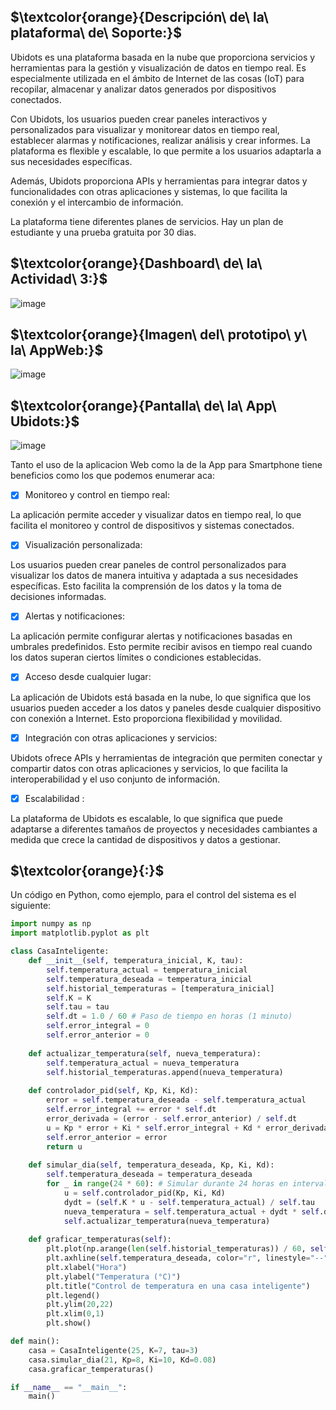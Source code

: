 
## $\textcolor{orange}{Descripción\ de\ la\ plataforma\ de\ Soporte:}$

Ubidots es una plataforma basada en la nube que proporciona servicios y herramientas para la gestión y visualización de datos en tiempo real. Es especialmente utilizada en el ámbito de Internet de las cosas (IoT) para recopilar, almacenar y analizar datos generados por dispositivos conectados.

Con Ubidots, los usuarios pueden crear paneles interactivos y personalizados para visualizar y monitorear datos en tiempo real, establecer alarmas y notificaciones, realizar análisis y crear informes. La plataforma es flexible y escalable, lo que permite a los usuarios adaptarla a sus necesidades específicas.

Además, Ubidots proporciona APIs y herramientas para integrar datos y funcionalidades con otras aplicaciones y sistemas, lo que facilita la conexión y el intercambio de información.

La plataforma tiene diferentes planes de servicios. Hay un plan de estudiante y una prueba gratuita por 30 dias.

## $\textcolor{orange}{Dashboard\ de\ la\ Actividad\ 3:}$

![image](https://user-images.githubusercontent.com/46485082/236715490-f53f88d9-e4f2-4875-a7ad-c1c3ed129750.png)

## $\textcolor{orange}{Imagen\ del\ prototipo\ y\ la\ AppWeb:}$

![image](https://user-images.githubusercontent.com/46485082/236715823-a99b8eff-fbdf-485a-a5fa-393cb33b8d75.png)


## $\textcolor{orange}{Pantalla\ de\ la\ App\ Ubidots:}$

![image](https://user-images.githubusercontent.com/46485082/236715887-c90cb93c-4eb6-4ac0-a10d-7dec13a6cd7c.png)

Tanto el uso de la aplicacion Web como la de la App para Smartphone tiene beneficios como los que podemos enumerar aca:

- [x] Monitoreo y control en tiempo real:

La aplicación permite acceder y visualizar datos en tiempo real, lo que facilita el monitoreo y control de dispositivos y sistemas conectados.

- [x] Visualización personalizada:

Los usuarios pueden crear paneles de control personalizados para visualizar los datos de manera intuitiva y adaptada a sus necesidades específicas. Esto facilita la comprensión de los datos y la toma de decisiones informadas.

- [x] Alertas y notificaciones:

La aplicación permite configurar alertas y notificaciones basadas en umbrales predefinidos. Esto permite recibir avisos en tiempo real cuando los datos superan ciertos límites o condiciones establecidas.

- [x] Acceso desde cualquier lugar:

La aplicación de Ubidots está basada en la nube, lo que significa que los usuarios pueden acceder a los datos y paneles desde cualquier dispositivo con conexión a Internet. Esto proporciona flexibilidad y movilidad.

- [x] Integración con otras aplicaciones y servicios:

Ubidots ofrece APIs y herramientas de integración que permiten conectar y compartir datos con otras aplicaciones y servicios, lo que facilita la interoperabilidad y el uso conjunto de información.

- [x] Escalabilidad :

La plataforma de Ubidots es escalable, lo que significa que puede adaptarse a diferentes tamaños de proyectos y necesidades cambiantes a medida que crece la cantidad de dispositivos y datos a gestionar.





## $\textcolor{orange}{:}$



Un código en Python, como ejemplo, para el control del sistema es el siguiente:


```python
import numpy as np
import matplotlib.pyplot as plt

class CasaInteligente:
    def __init__(self, temperatura_inicial, K, tau):
        self.temperatura_actual = temperatura_inicial
        self.temperatura_deseada = temperatura_inicial
        self.historial_temperaturas = [temperatura_inicial]
        self.K = K
        self.tau = tau
        self.dt = 1.0 / 60 # Paso de tiempo en horas (1 minuto)
        self.error_integral = 0
        self.error_anterior = 0
        
    def actualizar_temperatura(self, nueva_temperatura):
        self.temperatura_actual = nueva_temperatura
        self.historial_temperaturas.append(nueva_temperatura)
        
    def controlador_pid(self, Kp, Ki, Kd):
        error = self.temperatura_deseada - self.temperatura_actual
        self.error_integral += error * self.dt
        error_derivada = (error - self.error_anterior) / self.dt
        u = Kp * error + Ki * self.error_integral + Kd * error_derivada
        self.error_anterior = error
        return u
    
    def simular_dia(self, temperatura_deseada, Kp, Ki, Kd):
        self.temperatura_deseada = temperatura_deseada
        for _ in range(24 * 60): # Simular durante 24 horas en intervalos de 1 minuto
            u = self.controlador_pid(Kp, Ki, Kd)
            dydt = (self.K * u - self.temperatura_actual) / self.tau
            nueva_temperatura = self.temperatura_actual + dydt * self.dt
            self.actualizar_temperatura(nueva_temperatura)
    
    def graficar_temperaturas(self):
        plt.plot(np.arange(len(self.historial_temperaturas)) / 60, self.historial_temperaturas, label="Temperatura")
        plt.axhline(self.temperatura_deseada, color="r", linestyle="--", label="Temperatura deseada")
        plt.xlabel("Hora")
        plt.ylabel("Temperatura (°C)")
        plt.title("Control de temperatura en una casa inteligente")
        plt.legend()
        plt.ylim(20,22)
        plt.xlim(0,1)
        plt.show()

def main():
    casa = CasaInteligente(25, K=7, tau=3)
    casa.simular_dia(21, Kp=8, Ki=10, Kd=0.08)
    casa.graficar_temperaturas()

if __name__ == "__main__":
    main()



```








